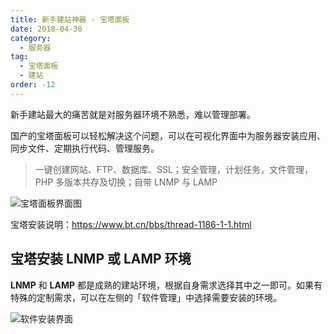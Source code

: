 ```yaml
---
title: 新手建站神器 - 宝塔面板
date: 2018-04-30
category:
  - 服务器
tag:
  - 宝塔面板
  - 建站
order: -12
---
```


新手建站最大的痛苦就是对服务器环境不熟悉，难以管理部署。

国产的宝塔面板可以轻松解决这个问题，可以在可视化界面中为服务器安装应用、同步文件、定期执行代码、管理服务。

> 一键创建网站、FTP、数据库、SSL；安全管理，计划任务，文件管理，PHP 多版本共存及切换；自带 LNMP 与 LAMP

![宝塔面板界面图](https://img.newzone.top/20180430000000.jpg?imageMogr2/format/webp)

宝塔安装说明：<https://www.bt.cn/bbs/thread-1186-1-1.html>

## 宝塔安装 LNMP 或 LAMP 环境

**LNMP** 和 **LAMP** 都是成熟的建站环境，根据自身需求选择其中之一即可。如果有特殊的定制需求，可以在左侧的「软件管理」中选择需要安装的环境。

![软件安装界面](https://img.newzone.top/20180430000001.jpg?imageMogr2/format/webp)
